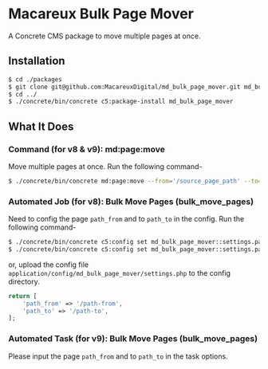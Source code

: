 # Macareux Bulk Page Mover
A Concrete CMS package to move multiple pages at once.

## Installation

```bash
$ cd ./packages
$ git clone git@github.com:MacareuxDigital/md_bulk_page_mover.git md_bulk_page_mover
$ cd ../
$ ./concrete/bin/concrete c5:package-install md_bulk_page_mover
```

## What It Does

### Command (for v8 & v9): md:page:move 
Move multiple pages at once.
Run the following command-
```bash
$ ./concrete/bin/concrete md:page:move --from='/source_page_path' --to='/destination_page_path'
```

### Automated Job (for v8): Bulk Move Pages (bulk_move_pages)
Need to config the page `path_from` and to `path_to` in the config.
Run the following command-
```bash
$ ./concrete/bin/concrete c5:config set md_bulk_page_mover::settings.path_from '/path_from' --env=develop
$ ./concrete/bin/concrete c5:config set md_bulk_page_mover::settings.path_to '/path_to' --env=develop
```
or, upload the config file `application/config/md_bulk_page_mover/settings.php` to the config directory.
```php
return [
    'path_from' => '/path-from',
    'path_to' => '/path-to',
];
```

### Automated Task (for v9): Bulk Move Pages (bulk_move_pages)
Please input the page `path_from` and to `path_to` in the task options.